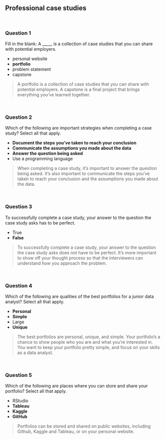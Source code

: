 ## Professional case studies

&nbsp;

### Question 1

Fill in the blank: A _____ is a collection of case studies that you can share with potential employers.

* personal website
* **portfolio**
* problem statement
* capstone

> A portfolio is a collection of case studies that you can share with potential employers. A capstone is a final project that brings everything you’ve learned together.

&nbsp;

### Question 2

Which of the following are important strategies when completing a case study? Select all that apply.

* **Document the steps you’ve taken to reach your conclusion**
* **Communicate the assumptions you made about the data**
* **Answer the question being asked**
* Use a programming language

> When completing a case study, it’s important to answer the question being asked. It’s also important to communicate the steps you’ve taken to reach your conclusion and the assumptions you made about the data. 

&nbsp;

### Question 3

To successfully complete a case study, your answer to the question the case study asks has to be perfect. 

* True
* **False**

> To successfully complete a case study, your answer to the question the case study asks does not have to be perfect. It’s more important to show off your thought process so that the interviewers can understand how you approach the problem. 

&nbsp;

### Question 4

Which of the following are qualities of the best portfolios for a junior data analyst? Select all that apply.

* **Personal**
* **Simple**
* Large
* **Unique**

> The best portfolios are personal, unique, and simple. Your portfolio’s a chance to show people who you are and what you’re interested in. You want to keep your portfolio pretty simple, and focus on your skills as a data analyst. 

&nbsp;

### Question 5

Which of the following are places where you can store and share your portfolio? Select all that apply. 

* RStudio
* **Tableau**
* **Kaggle**
* **GitHub**

> Portfolios can be stored and shared on public websites, including Github, Kaggle and Tableau, or on your personal website.